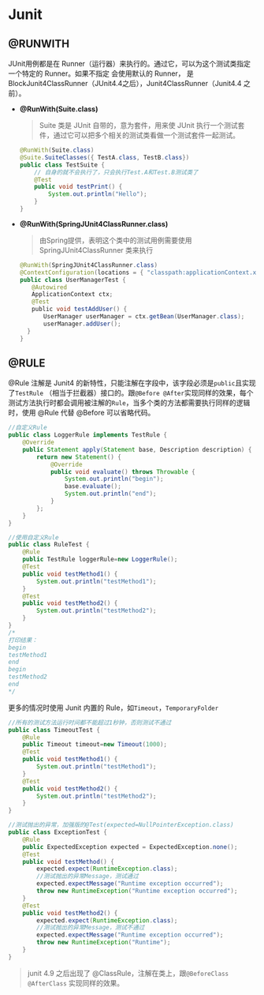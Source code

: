 # Junit

## @RUNWITH

JUnit用例都是在 Runner（运行器）来执行的。通过它，可以为这个测试类指定一个特定的 Runner。如果不指定 会使用默认的 Runner， 是 BlockJunit4ClassRunner（JUnit4.4之后），Junit4ClassRunner（Junit4.4 之前）。

- **@RunWith(Suite.class)**

  > Suite 类是 JUnit 自带的，意为套件，用来使 JUnit 执行一个测试套件，通过它可以把多个相关的测试类看做一个测试套件一起测试。

  ```java
  @RunWith(Suite.class)
  @Suite.SuiteClasses({ TestA.class, TestB.class})
  public class TestSuite {
      // 自身的就不会执行了，只会执行Test.A和Test.B测试类了
      @Test
      public void testPrint() {
          System.out.println("Hello");
      }
  }
  ```

- **@RunWith(SpringJUnit4ClassRunner.class)**

  > 由Spring提供，表明这个类中的测试用例需要使用 SpringJUnit4ClassRunner 类来执行

  ```java
  @RunWith(SpringJUnit4ClassRunner.class)
  @ContextConfiguration(locations = { "classpath:applicationContext.xml" })
  public class UserManagerTest {
  　　@Autowired
  　　ApplicationContext ctx;
  　　@Test
  　　public void testAddUser() {
  　　　　UserManager userManager = ctx.getBean(UserManager.class); 
  　　　　userManager.addUser();
    }
  }
  ```



## @RULE

@Rule 注解是 Junit4 的新特性，只能注解在字段中，该字段必须是`public`且实现了`TestRule` （相当于拦截器）接口的。跟`@Before @After`实现同样的效果，每个测试方法执行时都会调用被注解的`Rule`，当多个类的方法都需要执行同样的逻辑时，使用 @Rule 代替 @Before 可以省略代码。

```java
//自定义Rule
public class LoggerRule implements TestRule {
    @Override
    public Statement apply(Statement base, Description description) {
        return new Statement() {
            @Override
            public void evaluate() throws Throwable {
                System.out.println("begin");
                base.evaluate();
                System.out.println("end");
            }
        };
    }
}

//使用自定义Rule
public class RuleTest {
    @Rule
    public TestRule loggerRule=new LoggerRule();
    @Test
    public void testMethod1() {
        System.out.println("testMethod1");
    }
    @Test
    public void testMethod2() {
        System.out.println("testMethod2");
    }
}
/*
打印结果：
begin
testMethod1
end
begin
testMethod2
end
*/
```

更多的情况时使用 Junit 内置的 Rule，如`Timeout`，`TemporaryFolder`

```java
//所有的测试方法运行时间都不能超过1秒钟，否则测试不通过
public class TimeoutTest {
    @Rule
    public Timeout timeout=new Timeout(1000);
    @Test
    public void testMethod1() {
        System.out.println("testMethod1");
    }
    @Test
    public void testMethod2() {
        System.out.println("testMethod2");
    }
}

//测试抛出的异常，加强版的@Test(expected=NullPointerException.class)
public class ExceptionTest {
    @Rule
    public ExpectedException expected = ExpectedException.none();
    @Test
    public void testMethod() {
        expected.expect(RuntimeException.class);
        //测试抛出的异常Message，测试通过
        expected.expectMessage("Runtime exception occurred");
        throw new RuntimeException("Runtime exception occurred");
    }
    @Test
    public void testMethod2() {
        expected.expect(RuntimeException.class);
        //测试抛出的异常Message，测试不通过
        expected.expectMessage("Runtime exception occurred");
        throw new RuntimeException("Runtime");
    }
}
```

> junit 4.9 之后出现了 @ClassRule，注解在类上，跟`@BeforeClass @AfterClass` 实现同样的效果。